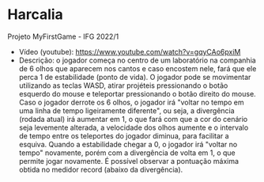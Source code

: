 # Harcalia
Projeto MyFirstGame - IFG 2022/1

* Vídeo (youtube): https://www.youtube.com/watch?v=gqyCAo6pxiM
* Descrição: o jogador começa no centro de um laboratório na companhia de 6 olhos que aparecem nos cantos e caso encostem nele, fará que ele perca 1 de estabilidade (ponto de vida). O jogador pode se movimentar utilizando as teclas WASD, atirar projéteis pressionando o botão esquerdo do mouse e teleportar pressionando o botão direito do mouse. Caso o jogador derrote os 6 olhos, o jogador irá "voltar no tempo em uma linha de tempo ligeiramente diferente", ou seja, a divergência (rodada atual) irá aumentar em 1, o que fará com que a cor do cenário seja levemente alterada, a velocidade dos olhos aumente e o intervalo de tempo entre os teleportes do jogador diminua, para facilitar a esquiva. Quando a estabilidade chegar a 0, o jogador irá "voltar no tempo" novamente, porém com a divergência de volta em 1, o que permite jogar novamente. É possível observar a pontuação máxima obtida no medidor record (abaixo da divergência).
